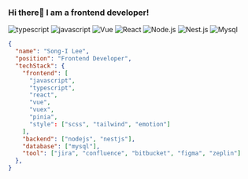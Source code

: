 ### Hi there👋 I am a frontend developer!

![typescript](https://img.shields.io/badge/-TypeScript-007ACC?&logo=TypeScript&logoColor=white)
![javascript](https://img.shields.io/badge/-JavaScript-F7E01C?&logo=JavaScript&logoColor=white)
![Vue](https://img.shields.io/badge/-Vue.js-4fc08d?style=flat&logo=vuedotjs&logoColor=white)
![React](https://img.shields.io/badge/-React-61DAFB?&logo=react&logoColor=white)
![Node.js](https://img.shields.io/badge/-Node.js-339933?&logo=Node.js&logoColor=white)
![Nest.js](https://img.shields.io/badge/-NestJs-ea2845?style=flat-square&logo=nestjs&logoColor=white)
![Mysql](https://img.shields.io/badge/-MySQL-4479A1?&logo=MySQL&logoColor=white)

```JSON
{
  "name": "Song-I Lee",
  "position": "Frontend Developer",
  "techStack": {
    "frontend": [
      "javascript",
      "typescript",
      "react",
      "vue",
      "vuex",
      "pinia",
      "style": ["scss", "tailwind", "emotion"]   
    ],
    "backend": ["nodejs", "nestjs"],
    "database": ["mysql"],
    "tool": ["jira", "confluence", "bitbucket", "figma", "zeplin"]
  },
}
```
